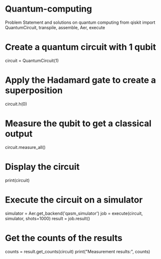 # Quantum-computing
Problem Statement and solutions on quantum computing 
from qiskit import QuantumCircuit, transpile, assemble, Aer, execute

# Create a quantum circuit with 1 qubit
circuit = QuantumCircuit(1)

# Apply the Hadamard gate to create a superposition
circuit.h(0)

# Measure the qubit to get a classical output
circuit.measure_all()

# Display the circuit
print(circuit)

# Execute the circuit on a simulator
simulator = Aer.get_backend('qasm_simulator')
job = execute(circuit, simulator, shots=1000)
result = job.result()

# Get the counts of the results
counts = result.get_counts(circuit)
print("Measurement results:", counts)
